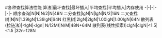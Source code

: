 #各种查找算法性能
算法|最坏查找|最坏插入|平均查找|平均插入|内存使用
-|-|-|-|-|-
顺序查询|N|N|N/2|N|48N
二分查找|lgN|N|lgN|N/2|16N
二叉查找树|N|N|1.39lgN|1.39lgN|64N
红黑树|2lgN|2lgN|1.00lgN|1.00lgN|64N
散列表(拉链法)|<lgN|<lgn| N/(2M)|N/M|48N+64M
散列表(线性探索)|clgN|clgN|<1.5| <1.5 |32n-128N